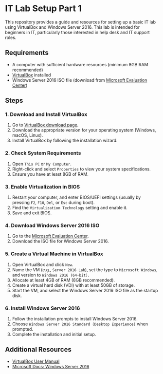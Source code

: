 # IT Lab Setup Part 1

This repository provides a guide and resources for setting up a basic IT lab using VirtualBox and Windows Server 2016. This lab is intended for beginners in IT, particularly those interested in help desk and IT support roles.

## Requirements

- A computer with sufficient hardware resources (minimum 8GB RAM recommended)
- [VirtualBox](https://www.virtualbox.org/) installed
- Windows Server 2016 ISO file (download from [Microsoft Evaluation Center](https://www.microsoft.com/en-us/evalcenter/evaluate-windows-server-2016))

## Steps

### 1. Download and Install VirtualBox

1. Go to [VirtualBox download page](https://www.virtualbox.org/wiki/Downloads).
2. Download the appropriate version for your operating system (Windows, macOS, Linux).
3. Install VirtualBox by following the installation wizard.

### 2. Check System Requirements

1. Open `This PC` or `My Computer`.
2. Right-click and select `Properties` to view your system specifications.
3. Ensure you have at least 8GB of RAM.

### 3. Enable Virtualization in BIOS

1. Restart your computer, and enter BIOS/UEFI settings (usually by pressing `F2`, `F10`, `Del`, or `Esc` during boot).
2. Find the `Virtualization Technology` setting and enable it.
3. Save and exit BIOS.

### 4. Download Windows Server 2016 ISO

1. Go to the [Microsoft Evaluation Center](https://www.microsoft.com/en-us/evalcenter/evaluate-windows-server-2016).
2. Download the ISO file for Windows Server 2016.

### 5. Create a Virtual Machine in VirtualBox

1. Open VirtualBox and click `New`.
2. Name the VM (e.g., `Server 2016 Lab`), set the type to `Microsoft Windows`, and version to `Windows 2016 (64-bit)`.
3. Allocate at least 4GB of RAM (8GB recommended).
4. Create a virtual hard disk (VDI) with at least 50GB of storage.
5. Start the VM, and select the Windows Server 2016 ISO file as the startup disk.

### 6. Install Windows Server 2016

1. Follow the installation prompts to install Windows Server 2016.
2. Choose `Windows Server 2016 Standard (Desktop Experience)` when prompted.
3. Complete the installation and initial setup.

## Additional Resources

- [VirtualBox User Manual](https://www.virtualbox.org/manual/UserManual.html)
- [Microsoft Docs: Windows Server 2016](https://docs.microsoft.com/en-us/windows-server/get-started/windows-server-2016)

